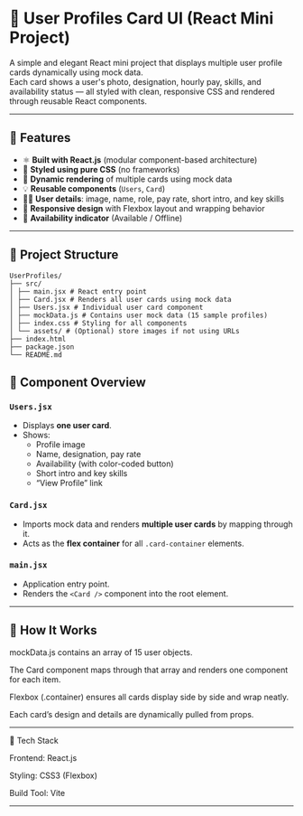 # 👥 User Profiles Card UI (React Mini Project)

A simple and elegant React mini project that displays multiple user profile cards dynamically using mock data.  
Each card shows a user's photo, designation, hourly pay, skills, and availability status — all styled with clean, responsive CSS and rendered through reusable React components.

---

## 🚀 Features

- ⚛️ **Built with React.js** (modular component-based architecture)
- 🎨 **Styled using pure CSS** (no frameworks)
- 🧱 **Dynamic rendering** of multiple cards using mock data
- 💡 **Reusable components** (`Users`, `Card`)
- 🧍‍♂️ **User details**: image, name, role, pay rate, short intro, and key skills
- 📱 **Responsive design** with Flexbox layout and wrapping behavior
- 💬 **Availability indicator** (Available / Offline)

---

## 📂 Project Structure

```
UserProfiles/
├── src/
│ ├── main.jsx # React entry point
│ ├── Card.jsx # Renders all user cards using mock data
│ ├── Users.jsx # Individual user card component
│ ├── mockData.js # Contains user mock data (15 sample profiles)
│ ├── index.css # Styling for all components
│ └── assets/ # (Optional) store images if not using URLs
├── index.html
├── package.json
└── README.md
```

## 🧠 Component Overview

### `Users.jsx`
- Displays **one user card**.
- Shows:
  - Profile image
  - Name, designation, pay rate
  - Availability (with color-coded button)
  - Short intro and key skills
  - “View Profile” link

### `Card.jsx`
- Imports mock data and renders **multiple user cards** by mapping through it.
- Acts as the **flex container** for all `.card-container` elements.

### `main.jsx`
- Application entry point.
- Renders the `<Card />` component into the root element.

---

🧩 How It Works
---
mockData.js contains an array of 15 user objects.

The Card component maps through that array and renders one <Users /> component for each item.

Flexbox (.container) ensures all cards display side by side and wrap neatly.

Each card’s design and details are dynamically pulled from props.

---

🧰 Tech Stack

Frontend: React.js

Styling: CSS3 (Flexbox)

Build Tool: Vite

---